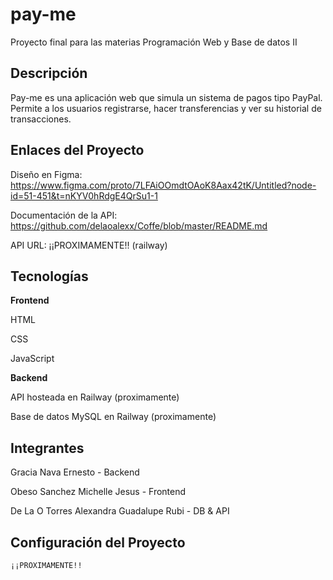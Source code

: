 # pay-me

Proyecto final para las materias Programación Web y Base de datos II

## Descripción

Pay-me es una aplicación web que simula un sistema de pagos tipo PayPal. Permite a los usuarios registrarse, hacer transferencias y ver su historial de transacciones.

## Enlaces del Proyecto

Diseño en Figma: https://www.figma.com/proto/7LFAiOOmdtOAoK8Aax42tK/Untitled?node-id=51-451&t=nKYV0hRdgE4QrSu1-1

Documentación de la API: https://github.com/delaoalexx/Coffe/blob/master/README.md

API URL: ¡¡PROXIMAMENTE!! (railway)

## Tecnologías

**Frontend**

HTML

CSS

JavaScript

**Backend**

API hosteada en Railway (proximamente)

Base de datos MySQL en Railway (proximamente)

## Integrantes

Gracia Nava Ernesto  - Backend

Obeso Sanchez Michelle Jesus - Frontend

De La O Torres Alexandra Guadalupe Rubi - DB & API

## Configuración del Proyecto

```bash
¡¡PROXIMAMENTE!!
```
